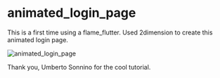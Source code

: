 # animated_login_page

This is a first time using a flame_flutter. Used 2dimension to create this animated login page.  


![animated_login_page](https://user-images.githubusercontent.com/23574179/56432549-7cede680-62d6-11e9-9e7b-e0bf975fe42a.gif)

Thank you, Umberto Sonnino for the cool tutorial.
